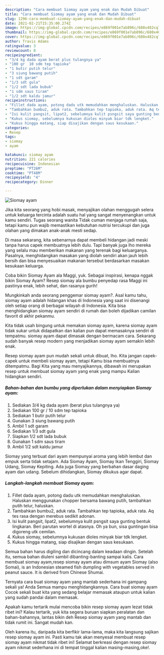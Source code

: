 ```yaml
---
description: "Cara membuat Siomay ayam yang enak dan Mudah Dibuat"
title: "Cara membuat Siomay ayam yang enak dan Mudah Dibuat"
slug: 1296-cara-membuat-siomay-ayam-yang-enak-dan-mudah-dibuat
date: 2021-02-21T15:35:00.274Z
image: https://img-global.cpcdn.com/recipes/e869f001e7ab896c/680x482cq70/siomay-ayam-foto-resep-utama.jpg
thumbnail: https://img-global.cpcdn.com/recipes/e869f001e7ab896c/680x482cq70/siomay-ayam-foto-resep-utama.jpg
cover: https://img-global.cpcdn.com/recipes/e869f001e7ab896c/680x482cq70/siomay-ayam-foto-resep-utama.jpg
author: Travis Adams
ratingvalue: 3
reviewcount: 8
recipeingredient:
- "3/4 kg dada ayam berat plus tulangnya ya"
- "100 gr  10 sdm tep tapioka"
- "1 butir putih telur"
- "3 siung bawang putih"
- "1 sdt garam"
- "1/3 sdt gula"
- "1/2 sdt lada bubuk"
- "1 sdm saus tiram"
- "1/2 sdt kaldu jamur"
recipeinstructions:
- "Fillet dada ayam, potong dadu utk memudahkan menghaluskan. Haluskan menggunakan chopper bersama bawang putih, tambahkan putih telur, haluskan."
- "Tambahkan bumbu2, aduk rata. Tambahkan tep tapioka, aduk rata. Aq tes rasa dengan merebus sedikit adonan."
- "Isi kulit pangsit, lipat2, sebelumnya kulit psngsit saya gunting bentuk lingkaran. Beri parutan wortel di atasnya. Oh ya bun, sisa guntingan bisa digoreng utk cemilan."
- "Kukus siomay, sebelumnya kukusan dioles minyak biar tdk lengket."
- "Kukus hingga matang, siap disajikan dengan saus kesukaan."
categories:
- Resep
tags:
- siomay
- ayam

katakunci: siomay ayam 
nutrition: 221 calories
recipecuisine: Indonesian
preptime: "PT26M"
cooktime: "PT48M"
recipeyield: "4"
recipecategory: Dinner

---
```



![Siomay ayam](https://img-global.cpcdn.com/recipes/e869f001e7ab896c/680x482cq70/siomay-ayam-foto-resep-utama.jpg)

Jika kita seorang yang hobi masak, menyajikan olahan menggugah selera untuk keluarga tercinta adalah suatu hal yang sangat menyenangkan untuk kamu sendiri. Tugas seorang  wanita Tidak cuman menjaga rumah saja, tetapi kamu pun wajib memastikan kebutuhan nutrisi tercukupi dan juga olahan yang dimakan anak-anak mesti sedap.

Di masa  sekarang, kita sebenarnya dapat membeli hidangan jadi meski tanpa harus capek membuatnya lebih dulu. Tapi banyak juga lho mereka yang selalu mau memberikan makanan yang terenak bagi keluarganya. Pasalnya, menghidangkan masakan yang diolah sendiri akan jauh lebih bersih dan bisa menyesuaikan makanan tersebut berdasarkan masakan kesukaan keluarga. 

Coba bikin Siomay Ayam ala Maggi, yuk. Sebagai inspirasi, kenapa nggak bikin Siomay Ayam? Resep siomay ala bumbu penyedap rasa Maggi ini pastinya enak, lebih sehat, dan rasanya gurih!

Mungkinkah anda seorang penggemar siomay ayam?. Asal kamu tahu, siomay ayam adalah hidangan khas di Indonesia yang saat ini disenangi oleh setiap orang di berbagai wilayah di Indonesia. Kita bisa menghidangkan siomay ayam sendiri di rumah dan boleh dijadikan camilan favorit di akhir pekanmu.

Kita tidak usah bingung untuk memakan siomay ayam, karena siomay ayam tidak sukar untuk didapatkan dan kalian pun dapat memasaknya sendiri di tempatmu. siomay ayam dapat dimasak dengan bermacam cara. Sekarang sudah banyak resep modern yang menjadikan siomay ayam semakin lebih enak.

Resep siomay ayam pun mudah sekali untuk dibuat, lho. Kita jangan capek-capek untuk membeli siomay ayam, tetapi Kamu bisa membuatnya ditempatmu. Bagi Kita yang mau menyajikannya, dibawah ini merupakan resep untuk membuat siomay ayam yang enak yang mampu Kalian hidangkan sendiri.

<!--inarticleads1-->

##### Bahan-bahan dan bumbu yang diperlukan dalam menyiapkan Siomay ayam:

1. Sediakan 3/4 kg dada ayam (berat plus tulangnya ya)
1. Sediakan 100 gr / 10 sdm tep tapioka
1. Sediakan 1 butir putih telur
1. Gunakan 3 siung bawang putih
1. Ambil 1 sdt garam
1. Sediakan 1/3 sdt gula
1. Siapkan 1/2 sdt lada bubuk
1. Gunakan 1 sdm saus tiram
1. Ambil 1/2 sdt kaldu jamur


Siomay yang terbuat dari ayam mempunyai aroma yang lebih lembut dan empuk serta tidak setajam. Ada Siomay Ayam, Siomay Ikan Tenggiri, Siomay Udang, Siomay Kepiting. Ada juga Siomay yang berbahan dasar daging ayam dan udang. Sebelum dihidangkan, Siomay dikukus agar dapat. 

<!--inarticleads2-->

##### Langkah-langkah membuat Siomay ayam:

1. Fillet dada ayam, potong dadu utk memudahkan menghaluskan. Haluskan menggunakan chopper bersama bawang putih, tambahkan putih telur, haluskan.
1. Tambahkan bumbu2, aduk rata. Tambahkan tep tapioka, aduk rata. Aq tes rasa dengan merebus sedikit adonan.
1. Isi kulit pangsit, lipat2, sebelumnya kulit psngsit saya gunting bentuk lingkaran. Beri parutan wortel di atasnya. Oh ya bun, sisa guntingan bisa digoreng utk cemilan.
1. Kukus siomay, sebelumnya kukusan dioles minyak biar tdk lengket.
1. Kukus hingga matang, siap disajikan dengan saus kesukaan.


Semua bahan harus digiling dan dicincang dalam keadaan dingin. Setelah itu, semua bahan diuleni sambil dibanting-banting sampai kalis. Cara membuat siomay ayam,resep siomay ayam atau dimsum ayam Siomay (also Somai), is an Indonesian steamed fish dumpling with vegetables served in peanut sauce. It is derived from Chinese Shumai. 

Ternyata cara buat siomay ayam yang mantab sederhana ini gampang sekali ya! Anda Semua mampu menghidangkannya. Cara buat siomay ayam Cocok sekali buat kita yang sedang belajar memasak ataupun untuk kalian yang sudah pandai dalam memasak.

Apakah kamu tertarik mulai mencoba bikin resep siomay ayam lezat tidak ribet ini? Kalau tertarik, yuk kita segera buruan siapkan peralatan dan bahan-bahannya, lantas bikin deh Resep siomay ayam yang mantab dan tidak rumit ini. Sangat mudah kan. 

Oleh karena itu, daripada kita berfikir lama-lama, maka kita langsung sajikan resep siomay ayam ini. Pasti kamu tak akan menyesal membuat resep siomay ayam nikmat tidak ribet ini! Selamat berkreasi dengan resep siomay ayam nikmat sederhana ini di tempat tinggal kalian masing-masing,oke!.


